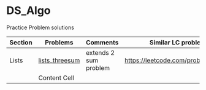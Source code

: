 # DS_Algo
Practice Problem solutions

| Section       | Problems           | Comments  | Similar LC problems |
| ------------- | -------------      |------------|----------------------
| Lists         | [lists_threesum](./lists_threeSum.py)   |  extends 2 sum problem        |https://leetcode.com/problems/3sum/
|               | Content Cell  |            |
